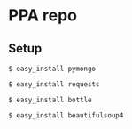 # PPA repo

## Setup

    $ easy_install pymongo

    $ easy_install requests

    $ easy_install bottle

    $ easy_install beautifulsoup4
